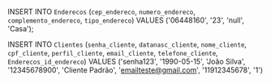 INSERT INTO `Enderecos` (`cep_endereco`, `numero_endereco`, `complemento_endereco`, `tipo_endereco`)
VALUES ('06448160', '23', 'null', 'Casa');

INSERT INTO `Clientes` (`senha_cliente`, `datanasc_cliente`, `nome_cliente`, `cpf_cliente`, `perfil_cliente`, `email_cliente`, `telefone_cliente`, `Enderecos_id_endereco`)
VALUES ('senha123', '1990-05-15', 'João Silva', '12345678900', 'Cliente Padrão', 'emailteste@gmail.com', '11912345678', '1')

